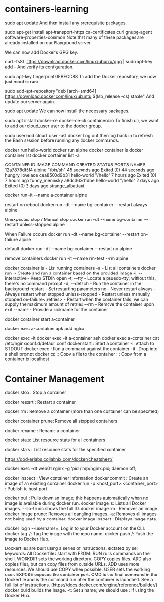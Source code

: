 # containers-learning

sudo apt update
And then install any prerequisite packages.

sudo apt-get install apt-transport-https ca-certificates curl gnupg-agent software-properties-common
Note that many of these packages are already installed on our Playground server.

We can now add Docker's GPG key.

curl -fsSL https://download.docker.com/linux/ubuntu/gpg | sudo apt-key add -
And verify its configuration.

sudo apt-key fingerprint 0EBFCD88
To add the Docker repository, we now just need to run:

sudo add-apt-repository  "deb [arch=amd64] https://download.docker.com/linux/ubuntu $(lsb_release -cs) stable"
And update our server again.

sudo apt update
We can now install the necessary packages.

sudo apt install docker-ce docker-ce-cli containerd.io
To finish up, we want to add our cloud_user user to the docker group.

sudo usermod cloud_user -aG docker
Log out then log back in to refresh the Bash session before running any docker commands.



docker run hello-world
docker run alpine
docker container ls
docker container list
docker container list -a

CONTAINER ID   IMAGE         COMMAND     CREATED          STATUS                      PORTS     NAMES
12a7878df6f4   alpine        "/bin/sh"   45 seconds ago   Exited (0) 44 seconds ago             hungry_lovelace
cea8500d9b31   hello-world   "/hello"    7 hours ago      Exited (0) 7 hours ago                funny_meninsky
a8dc363d1dbe   hello-world   "/hello"    2 days ago       Exited (0) 2 days ago                 strange_albattani


docker run -it --name a-container alpine

restart on reboot
docker run -dt --name bg-container --restart always alpine

Unexpected stop / Manual stop
docker run -dt --name bg-container --restart unless-stopped alpine

When Failure occurs
docker run -dt --name bg-container --restart on-failure alpine

default
docker run -dt --name bg-container --restart no alpine



remove containers
docker run -it --name rm-test --rm alpine


docker container ls - List running containers
-a - List all containers
docker run <image> - Create and run a container based on the provided image
-i, --interactive - Keep STDIN open
-t, --tty - Locate a psuedo-tty; without this, there's no command prompt
-d, --detach - Run the container in the background
restart <value> - Set restarting parameters
no - Never restart
always - Always restart when stopped
unless-stopped - Restart unless manually stopped
on-failure<:retries> - Restart when the container fails; we can supply the maximum amount of retries
--rm - Remove the container upon exit
--name <name> - Provide a nickname for the container


docker container start a-container

docker exec a-container apk add nginx

docker exec -it <container> <shell>
docker exec -it a-container ash
docker exec a-container cat /etc/nginx/conf.d/default.conf
docker start <container>: Start a container
-i: Attach to STDOUT
docker exec <container> <command>: Run a command against the container
-it <container> <shell>: Drop into a shell prompt
docker cp <source> <container>:<destination>: Copy a file to the container
<container>:<source> <destination>: Copy from a container to localhost

# Container Management 
docker stop <container>: Stop a container

docker restart <container>: Restart a container

docker rm <container>: Remove a container (more than one container can be specified)

docker container prune: Remove all stopped containers

docker rename <container> <new-name>: Rename a container

docker stats: List resource stats for all containers

docker stats <container>: List resource stats for the specified container


https://dockerlabs.collabnix.com/docker/cheatsheet/ 


docker exec -dt web01 nginx -g 'pid /tmp/nginx.pid; daemon off;'

docker inspect <container>: View container information
docker commit <container> <image-name>: Create an image of an existing container
docker run -p <host_port>:<container_port> <container>: Publish to host port


docker pull <image>: Pulls down an image; this happens automatically when no image is available during docker run.
docker image ls: Lists all Docker images.
--no-trunc shows the full ID.
docker image rm <image>: Removes an image.
docker image prune: Removes all dangling images.
-a: Removes all images not being used by a container.
docker image inspect <image>: Displays image data.


docker login --username=<username>: Log in to your Docker account on the CLI.
docker tag <image> <username>/<reponame>: Tag the image with the repo name.
docker push <username>/<reponame>: Push the image to Docker Hub.

  Dockerfiles are built using a series of instructions, dictated by set keywords:
All Dockerfiles start with FROM.
RUN runs commands on the shell.
WORKDIR sets the working directory.
COPY copies files.
ADD also copies files, but can copy files from outside URLs.
ADD uses more resources.
We should use COPY when possible.
USER sets the working user.
EXPOSE exposes the container port.
CMD is the final command in the Dockerfile and is the command run after the container is launched.
See a full list of instructions. (https://docs.docker.com/engine/reference/builder/)
docker build <dockerfile> builds the image.
-t: Set a name; we should use <username>:<imagename> if using the Docker Hub.  
